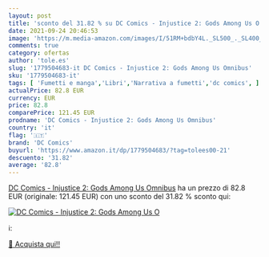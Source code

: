 ```yaml
---
layout: post
title: 'sconto del 31.82 % su DC Comics - Injustice 2: Gods Among Us O  '
date: 2021-09-24 20:46:53
image: 'https://m.media-amazon.com/images/I/51RM+bdbY4L._SL500_._SL400_.jpg'
comments: true
category: ofertas
author: 'tole.es'
slug: '1779504683-it DC Comics - Injustice 2: Gods Among Us Omnibus'
sku: '1779504683-it'
tags: [ 'Fumetti e manga','Libri','Narrativa a fumetti','dc comics', ]
actualPrice: 82.8 EUR
currency: EUR
price: 82.8
comparePrice: 121.45 EUR
prodname: 'DC Comics - Injustice 2: Gods Among Us Omnibus'
country: 'it'
flag: '🇮🇹'
brand: 'DC Comics'
buyurl: 'https://www.amazon.it/dp/1779504683/?tag=tolees00-21'
descuento: '31.82'
average: '82.8'
---
```


[DC Comics - Injustice 2: Gods Among Us Omnibus](https://www.amazon.it/dp/1779504683/?tag=tolees00-21) ha un prezzo di 82.8 EUR (originale: 121.45 EUR) con uno sconto del 31.82 % sconto qui:

[![DC Comics - Injustice 2: Gods Among Us O](https://m.media-amazon.com/images/I/51RM+bdbY4L._SL500_._SL400_.jpg)](https://www.amazon.it/dp/1779504683/?tag=tolees00-21)

ℹ️:


[🛒 Acquista qui!!](https://www.amazon.it/dp/1779504683/?tag=tolees00-21)
